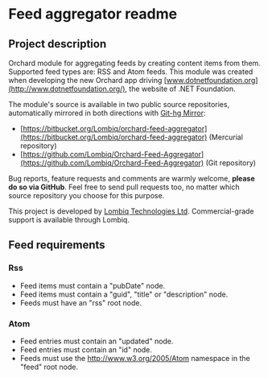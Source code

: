 # Feed aggregator readme



## Project description

Orchard module for aggregating feeds by creating content items from them. Supported feed types are: RSS and Atom feeds. This module was created when developing the new Orchard app driving [www.dotnetfoundation.org](http://www.dotnetfoundation.org/), the website of .NET Foundation.

The module's source is available in two public source repositories, automatically mirrored in both directions with [Git-hg Mirror](https://githgmirror.com):

- [https://bitbucket.org/Lombiq/orchard-feed-aggregator](https://bitbucket.org/Lombiq/orchard-feed-aggregator) (Mercurial repository)
- [https://github.com/Lombiq/Orchard-Feed-Aggregator](https://github.com/Lombiq/Orchard-Feed-Aggregator) (Git repository)

Bug reports, feature requests and comments are warmly welcome, **please do so via GitHub**.
Feel free to send pull requests too, no matter which source repository you choose for this purpose.

This project is developed by [Lombiq Technologies Ltd](http://lombiq.com/). Commercial-grade support is available through Lombiq.

## Feed requirements

### Rss

- Feed items must contain a "pubDate" node.
- Feed items must contain a "guid", "title" or "description" node.
- Feeds must have an "rss" root node.

### Atom

- Feed entries must contain an "updated" node.
- Feed entries must contain an "id" node.
- Feeds must use the http://www.w3.org/2005/Atom namespace in the "feed" root node.